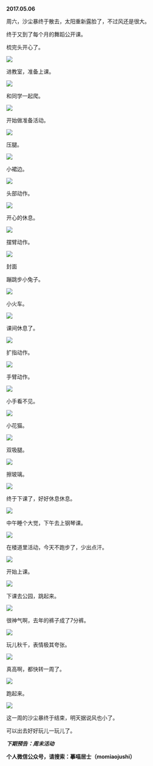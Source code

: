 
          
            
**2017.05.06**

周六，沙尘暴终于散去，太阳重新露脸了，不过风还是很大。

终于又到了每个月的舞蹈公开课。

梳完头开心了。




![](//upload-images.jianshu.io/upload_images/51001-dc173915a4674673.jpg)




进教室，准备上课。




![](//upload-images.jianshu.io/upload_images/51001-705ce66d3ad7c028.jpg)




和同学一起爬。




![](//upload-images.jianshu.io/upload_images/51001-9c40cdc585af1d9c.jpg)




开始做准备活动。




![](//upload-images.jianshu.io/upload_images/51001-17f6d3784eaac1ea.jpg)




压腿。




![](//upload-images.jianshu.io/upload_images/51001-df9ed4f609319609.jpg)




小裙边。




![](//upload-images.jianshu.io/upload_images/51001-cfb90ce8ee019438.jpg)




头部动作。




![](//upload-images.jianshu.io/upload_images/51001-ee81c95060030b34.jpg)




开心的休息。




![](//upload-images.jianshu.io/upload_images/51001-8c5b0d0e994a64b7.jpg)




摆臂动作。




![](//upload-images.jianshu.io/upload_images/51001-5c15282ea7d30089.jpg)

封面


蹦跳步小兔子。




![](//upload-images.jianshu.io/upload_images/51001-c362590854e8e80c.jpg)




小火车。




![](//upload-images.jianshu.io/upload_images/51001-ca20070ea9e54a93.jpg)




课间休息了。




![](//upload-images.jianshu.io/upload_images/51001-1d7b56472f398c57.jpg)




扩指动作。




![](//upload-images.jianshu.io/upload_images/51001-d72581d08cd54ab8.jpg)




手臂动作。




![](//upload-images.jianshu.io/upload_images/51001-2f814c3edb7f5276.jpg)




小手看不见。




![](//upload-images.jianshu.io/upload_images/51001-77eb11fcd78166bc.jpg)




小花猫。




![](//upload-images.jianshu.io/upload_images/51001-a1997839498c6cb4.jpg)




双吸腿。




![](//upload-images.jianshu.io/upload_images/51001-5c519f290e7ff927.jpg)




擦玻璃。




![](//upload-images.jianshu.io/upload_images/51001-db441904efc3c3d9.jpg)




终于下课了，好好休息休息。




![](//upload-images.jianshu.io/upload_images/51001-e8646f550ee42cc2.jpg)




中午睡个大觉，下午去上钢琴课。




![](//upload-images.jianshu.io/upload_images/51001-ac04785a727872ae.jpg)




在楼道里活动，今天不跑步了，少出点汗。




![](//upload-images.jianshu.io/upload_images/51001-9445b21926d0685a.jpg)




开始上课。




![](//upload-images.jianshu.io/upload_images/51001-9a2f8ba0c1cfb930.jpg)




下课去公园，跳起来。




![](//upload-images.jianshu.io/upload_images/51001-150c2b119b6a8c1a.jpg)




很神气啊，去年的裤子成了7分裤。




![](//upload-images.jianshu.io/upload_images/51001-e2df447287a8752b.jpg)




玩儿秋千，表情极其夸张。




![](//upload-images.jianshu.io/upload_images/51001-c0f2968f2589bf80.jpg)




真高啊，都快转一周了。




![](//upload-images.jianshu.io/upload_images/51001-d235492dbc83aab2.jpg)




跑起来。




![](//upload-images.jianshu.io/upload_images/51001-037f186ecdeb6697.jpg)




这一周的沙尘暴终于结束，明天据说风也小了。

可以出去好好玩儿一玩儿了。


***下期预告：周末活动***


**个人微信公众号，请搜索：摹喵居士（momiaojushi）**

          
        